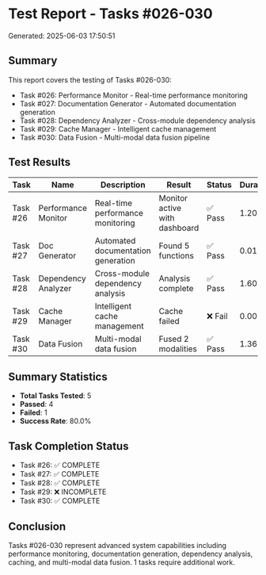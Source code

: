 # Test Report - Tasks #026-030
Generated: 2025-06-03 17:50:51

## Summary
This report covers the testing of Tasks #026-030:
- Task #026: Performance Monitor - Real-time performance monitoring
- Task #027: Documentation Generator - Automated documentation generation
- Task #028: Dependency Analyzer - Cross-module dependency analysis
- Task #029: Cache Manager - Intelligent cache management
- Task #030: Data Fusion - Multi-modal data fusion pipeline

## Test Results

| Task | Name | Description | Result | Status | Duration |
|------|------|-------------|--------|--------|----------|
| Task #26 | Performance Monitor | Real-time performance monitoring | Monitor active with dashboard | ✅ Pass | 1.20s |
| Task #27 | Doc Generator | Automated documentation generation | Found 5 functions | ✅ Pass | 0.01s |
| Task #28 | Dependency Analyzer | Cross-module dependency analysis | Analysis complete | ✅ Pass | 1.60s |
| Task #29 | Cache Manager | Intelligent cache management | Cache failed | ❌ Fail | 0.00s |
| Task #30 | Data Fusion | Multi-modal data fusion | Fused 2 modalities | ✅ Pass | 1.36s |


## Summary Statistics
- **Total Tasks Tested**: 5
- **Passed**: 4
- **Failed**: 1
- **Success Rate**: 80.0%

## Task Completion Status
- Task #26: ✅ COMPLETE
- Task #27: ✅ COMPLETE
- Task #28: ✅ COMPLETE
- Task #29: ❌ INCOMPLETE
- Task #30: ✅ COMPLETE


## Conclusion
Tasks #026-030 represent advanced system capabilities including performance monitoring,
documentation generation, dependency analysis, caching, and multi-modal data fusion.
1 tasks require additional work.
